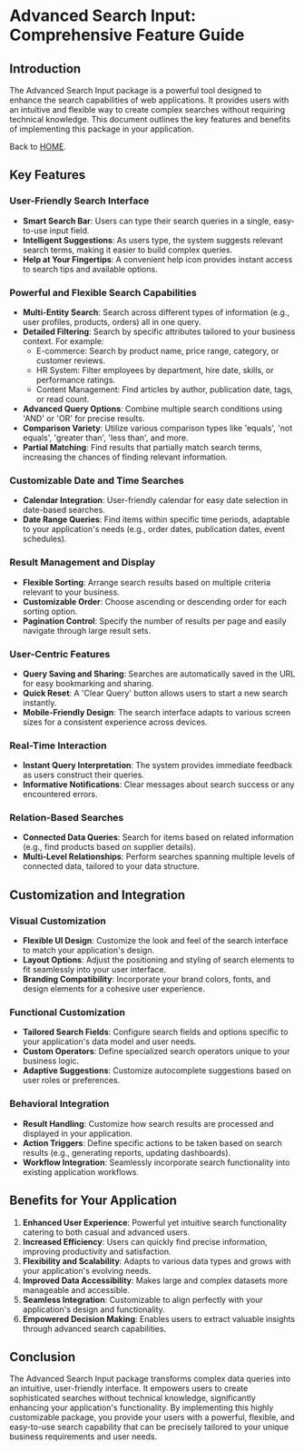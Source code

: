 # Advanced Search Input: Comprehensive Feature Guide

## Introduction

The Advanced Search Input package is a powerful tool designed to enhance the search capabilities of web applications. It provides users with an intuitive and flexible way to create complex searches without requiring technical knowledge. This document outlines the key features and benefits of implementing this package in your application.

Back to [HOME](https://github.com/Maykonn/Advanced-Search-Input).

## Key Features

### User-Friendly Search Interface

- **Smart Search Bar**: Users can type their search queries in a single, easy-to-use input field.
- **Intelligent Suggestions**: As users type, the system suggests relevant search terms, making it easier to build complex queries.
- **Help at Your Fingertips**: A convenient help icon provides instant access to search tips and available options.

### Powerful and Flexible Search Capabilities

- **Multi-Entity Search**: Search across different types of information (e.g., user profiles, products, orders) all in one query.
- **Detailed Filtering**: Search by specific attributes tailored to your business context. For example:
  - E-commerce: Search by product name, price range, category, or customer reviews.
  - HR System: Filter employees by department, hire date, skills, or performance ratings.
  - Content Management: Find articles by author, publication date, tags, or read count.
- **Advanced Query Options**: Combine multiple search conditions using 'AND' or 'OR' for precise results.
- **Comparison Variety**: Utilize various comparison types like 'equals', 'not equals', 'greater than', 'less than', and more.
- **Partial Matching**: Find results that partially match search terms, increasing the chances of finding relevant information.

### Customizable Date and Time Searches

- **Calendar Integration**: User-friendly calendar for easy date selection in date-based searches.
- **Date Range Queries**: Find items within specific time periods, adaptable to your application's needs (e.g., order dates, publication dates, event schedules).

### Result Management and Display

- **Flexible Sorting**: Arrange search results based on multiple criteria relevant to your business.
- **Customizable Order**: Choose ascending or descending order for each sorting option.
- **Pagination Control**: Specify the number of results per page and easily navigate through large result sets.

### User-Centric Features

- **Query Saving and Sharing**: Searches are automatically saved in the URL for easy bookmarking and sharing.
- **Quick Reset**: A 'Clear Query' button allows users to start a new search instantly.
- **Mobile-Friendly Design**: The search interface adapts to various screen sizes for a consistent experience across devices.

### Real-Time Interaction

- **Instant Query Interpretation**: The system provides immediate feedback as users construct their queries.
- **Informative Notifications**: Clear messages about search success or any encountered errors.

### Relation-Based Searches

- **Connected Data Queries**: Search for items based on related information (e.g., find products based on supplier details).
- **Multi-Level Relationships**: Perform searches spanning multiple levels of connected data, tailored to your data structure.

## Customization and Integration

### Visual Customization

- **Flexible UI Design**: Customize the look and feel of the search interface to match your application's design.
- **Layout Options**: Adjust the positioning and styling of search elements to fit seamlessly into your user interface.
- **Branding Compatibility**: Incorporate your brand colors, fonts, and design elements for a cohesive user experience.

### Functional Customization

- **Tailored Search Fields**: Configure search fields and options specific to your application's data model and user needs.
- **Custom Operators**: Define specialized search operators unique to your business logic.
- **Adaptive Suggestions**: Customize autocomplete suggestions based on user roles or preferences.

### Behavioral Integration

- **Result Handling**: Customize how search results are processed and displayed in your application.
- **Action Triggers**: Define specific actions to be taken based on search results (e.g., generating reports, updating dashboards).
- **Workflow Integration**: Seamlessly incorporate search functionality into existing application workflows.

## Benefits for Your Application

1. **Enhanced User Experience**: Powerful yet intuitive search functionality catering to both casual and advanced users.
2. **Increased Efficiency**: Users can quickly find precise information, improving productivity and satisfaction.
3. **Flexibility and Scalability**: Adapts to various data types and grows with your application's evolving needs.
4. **Improved Data Accessibility**: Makes large and complex datasets more manageable and accessible.
5. **Seamless Integration**: Customizable to align perfectly with your application's design and functionality.
6. **Empowered Decision Making**: Enables users to extract valuable insights through advanced search capabilities.

## Conclusion

The Advanced Search Input package transforms complex data queries into an intuitive, user-friendly interface. It empowers users to create sophisticated searches without technical knowledge, significantly enhancing your application's functionality. By implementing this highly customizable package, you provide your users with a powerful, flexible, and easy-to-use search capability that can be precisely tailored to your unique business requirements and user needs.
